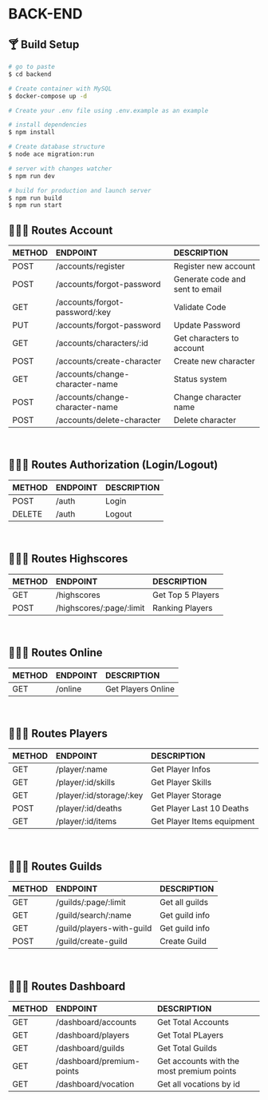 # BACK-END
<h2> 🍸 Build Setup </h2>

```bash
# go to paste
$ cd backend

# Create container with MySQL
$ docker-compose up -d

# Create your .env file using .env.example as an example

# install dependencies
$ npm install

# Create database structure
$ node ace migration:run

# server with changes watcher
$ npm run dev

# build for production and launch server
$ npm run build
$ npm run start
```

##  🕵🏾‍♂️  Routes Account

| METHOD | ENDPOINT                        | DESCRIPTION                           |
| :----- | :-------------------------------| :------------------------------------ |
| POST   | /accounts/register              | Register new account                  |
| POST   | /accounts/forgot-password       | Generate code and sent to email       |
| GET    | /accounts/forgot-password/:key  | Validate Code                         |
| PUT    | /accounts/forgot-password       | Update Password                       |
| GET    | /accounts/characters/:id        | Get characters to account             |
| POST   | /accounts/create-character      | Create new character                  |
| GET    | /accounts/change-character-name | Status system                         |
| POST   | /accounts/change-character-name | Change character name                 |
| POST   | /accounts/delete-character      | Delete character                      |

<br>

##  🕵🏾‍♂️  Routes Authorization (Login/Logout)

| METHOD | ENDPOINT                   | DESCRIPTION                           |
| :----- | :------------------------- | :------------------------------------ |
| POST   | /auth                      | Login                                 |
| DELETE | /auth                      | Logout                                |


<br>

##  🕵🏾‍♂️  Routes Highscores

| METHOD | ENDPOINT                   | DESCRIPTION                           |
| :----- | :------------------------- | :------------------------------------ |
| GET    | /highscores                | Get Top 5 Players                     |
| POST   | /highscores/:page/:limit   | Ranking Players                       |

<br>

##  🕵🏾‍♂️  Routes Online

| METHOD | ENDPOINT                   | DESCRIPTION                           |
| :----- | :------------------------- | :------------------------------------ |
| GET    | /online                    | Get Players Online                    |

<br>

##  🕵🏾‍♂️  Routes Players

| METHOD | ENDPOINT                   | DESCRIPTION                           |
| :----- | :------------------------- | :------------------------------------ |
| GET    | /player/:name              | Get Player Infos                      |
| GET    | /player/:id/skills         | Get Player Skills                     |
| GET    | /player/:id/storage/:key   | Get Player Storage                    |
| POST   | /player/:id/deaths         | Get Player Last 10 Deaths             |
| GET    | /player/:id/items          | Get Player Items equipment            |

<br>

## 🕵🏾‍♂️  Routes Guilds

| METHOD | ENDPOINT                   | DESCRIPTION                           |
| :----- | :------------------------- | :------------------------------------ |
| GET    | /guilds/:page/:limit       | Get all guilds                        |
| GET    | /guild/search/:name        | Get guild info                        |
| GET    | /guild/players-with-guild  | Get guild info                        |
| POST   | /guild/create-guild        | Create Guild                          |

<br>

##  🕵🏾‍♂️  Routes Dashboard

| METHOD | ENDPOINT                   | DESCRIPTION                               |
| :----- | :------------------------- | :-----------------------------------------|
| GET    | /dashboard/accounts        | Get Total Accounts                        |
| GET    | /dashboard/players         | Get Total PLayers                         |
| GET    | /dashboard/guilds          | Get Total Guilds                          |
| GET    | /dashboard/premium-points  | Get accounts with the most premium points |
| GET    | /dashboard/vocation        | Get all vocations by id                   |